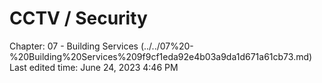 # CCTV / Security

Chapter: 07 - Building Services (../../07%20-%20Building%20Services%209f9cf1eda92e4b03a9da1d671a61cb73.md)
Last edited time: June 24, 2023 4:46 PM